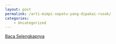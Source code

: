 ```yaml
---
layout: post
permalink: /arti-mimpi-sepatu-yang-dipakai-rusak/
categories:
    - Uncategorized
---
```


[Baca Selengkapnya](/09)